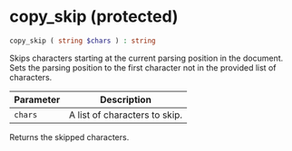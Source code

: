 # copy_skip (protected)

```php
copy_skip ( string $chars ) : string
```

Skips characters starting at the current parsing position in the document. Sets the parsing position to the first character not in the provided list of characters.

| Parameter | Description
| --------- | -----------
| `chars`   | A list of characters to skip.

Returns the skipped characters.